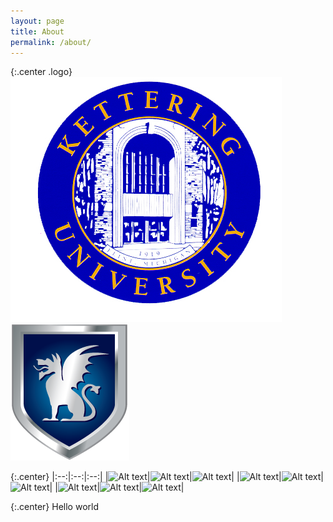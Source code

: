 ```yaml
---
layout: page
title: About
permalink: /about/
---
```


{:.center .logo}
![Kettering University Logo](/assets/logos/kulogo.png )
![Beta Theta Pi Logo](/assets/logos/btplogo.png )

{:.center}
|:--:|:--:|:--:|
|![Alt text]( /path/to/img.jpg )|![Alt text](/path/to/img.jpg )|![Alt text](/path/to/img.jpg )|
|![Alt text]( /path/to/img.jpg )|![Alt text](/path/to/img.jpg )|![Alt text](/path/to/img.jpg )|
|![Alt text]( /path/to/img.jpg )|![Alt text](/path/to/img.jpg )|![Alt text](/path/to/img.jpg )|

{:.center}
Hello world